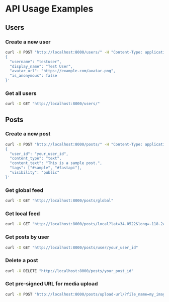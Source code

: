 
# API Usage Examples

## Users

### Create a new user

```bash
curl -X POST "http://localhost:8000/users/" -H "Content-Type: application/json" -d '
{
  "username": "testuser",
  "display_name": "Test User",
  "avatar_url": "https://example.com/avatar.png",
  "is_anonymous": false
}'
```

### Get all users

```bash
curl -X GET "http://localhost:8000/users/"
```

## Posts

### Create a new post

```bash
curl -X POST "http://localhost:8000/posts/" -H "Content-Type: application/json" -d '
{
  "user_id": "your_user_id",
  "content_type": "text",
  "content_text": "This is a sample post.",
  "tags": ["#sample", "#fastapi"],
  "visibility": "public"
}'
```

### Get global feed

```bash
curl -X GET "http://localhost:8000/posts/global"
```

### Get local feed

```bash
curl -X GET "http://localhost:8000/posts/local?lat=34.0522&long=-118.2437&radius=10"
```

### Get posts by user

```bash
curl -X GET "http://localhost:8000/posts/user/your_user_id"
```

### Delete a post

```bash
curl -X DELETE "http://localhost:8000/posts/your_post_id"
```

### Get pre-signed URL for media upload

```bash
curl -X POST "http://localhost:8000/posts/upload-url/?file_name=my_image.jpg"
```

